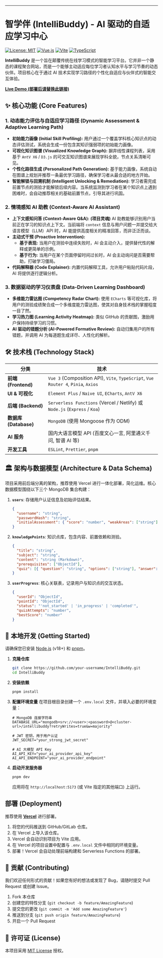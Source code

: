 
---

# 智学伴 (IntelliBuddy) - AI 驱动的自适应学习中心

[![License: MIT](https://img.shields.io/badge/License-MIT-yellow.svg)](https://opensource.org/licenses/MIT)
[![Vue.js](https://img.shields.io/badge/Vue.js-3-4FC08D.svg)](https://vuejs.org/)
[![Vite](https://img.shields.io/badge/Vite-^5.0-646CFF.svg)](https://vitejs.dev/)
[![TypeScript](https://img.shields.io/badge/TypeScript-^5.2-3178C6.svg)](https://www.typescriptlang.org/)

**IntelliBuddy** 是一个旨在颠覆传统在线学习模式的智能学习平台。它并非一个静态的课程聚合网站，而是一个能够主动适应每位学习者认知水平与学习节奏的动态伙伴。项目核心在于通过 AI 技术实现学习路径的个性化自适应与伙伴式的智能交互体验。

**[Live Demo (部署后请替换此链接)](https://intellibuddy.example.com)**

## ✨ 核心功能 (Core Features)

### 1. 动态能力评估与自适应学习路径 (Dynamic Assessment & Adaptive Learning Path)

*   **初始能力画像 (Initial Skill Profiling):** 用户通过一个覆盖学科核心知识点的动态评估测试，系统会生成一份包含其知识强弱项的初始能力画像。
*   **可视化知识图谱 (Visualized Knowledge Graph):** 摒弃线性课程列表，采用基于 `AntV X6` / `D3.js` 的可交互知识图谱来展现学科全貌，节点关系清晰可见。
*   **个性化路径生成 (Personalized Path Generation):** 基于能力画像，系统自动在图谱上规划并推荐一条最优学习路径，确保学习者从最合适的地方开始。
*   **智能解锁与回溯机制 (Intelligent Unlocking & Remediation):** 学习者需完成前置节点的测验才能解锁后续内容。当系统监测到学习者在某个知识点上遇到困难时，会自动推荐相关的基础前置节点，引导其进行巩固。

### 2. 情境感知 AI 助教 (Context-Aware AI Assistant)

*   **上下文感知问答 (Context-Aware Q&A):** **(项目灵魂)** AI 助教能够识别用户当前正在学习的知识点上下文。当前端将 `context` 信息与用户问题一并提交给大语言模型（LLM）API 时，AI 能提供高度相关的精准回答，而非泛泛而谈。
*   **主动式干预 (Proactive Intervention):**
    *   **基于表现:** 当用户在测验中连续失败时，AI 会主动介入，提供替代性的解释或更简单的示例。
    *   **基于行为:** 当用户在某个页面停留时间过长时，AI 会主动询问是否需要帮助，打破学习僵局。
*   **代码解释器 (Code Explainer):** 内置代码解释工具，允许用户粘贴代码片段，AI 将提供逐行逻辑分析。

### 3. 数据驱动的学习仪表盘 (Data-Driven Learning Dashboard)

*   **多维能力雷达图 (Competency Radar Chart):** 使用 `ECharts` 等可视化库，将用户的测验成绩聚合成一个多维度能力雷达图，使其对自身技术栈的掌握程度一目了然。
*   **学习热力图 (Learning Activity Heatmap):** 类似 GitHub 的贡献图，激励用户保持持续学习的习惯。
*   **AI 驱动的错题分析 (AI-Powered Formative Review):** 自动归集用户的所有错题，并调用 AI 为每道题生成详尽、人性化的解析。

## 🛠️ 技术栈 (Technology Stack)

| 分类                  | 技术                                                         |
| --------------------- | ------------------------------------------------------------ |
| **前端 (Frontend)**   | `Vue 3` (Composition API), `Vite`, `TypeScript`, `Vue Router 4`, `Pinia`, `Axios` |
| **UI & 可视化**       | `Element Plus` / `Naive UI`, `ECharts`, `AntV X6`            |
| **后端 (Backend)**    | `Serverless Functions` (Vercel / Netlify) 或 `Node.js` (`Express` / `Koa`) |
| **数据库 (Database)** | `MongoDB` (使用 Mongoose 作为 ODM)                           |
| **AI 服务**           | 国内大语言模型 API (百度文心一言, 阿里通义千问, 智谱 AI 等)  |
| **开发工具**          | `ESLint`, `Prettier`, `pnpm`                                 |

## 🏛️ 架构与数据模型 (Architecture & Data Schema)

项目采用前后端分离的架构，推荐使用 Vercel 进行一体化部署，简化运维。核心数据模型围绕以下三个 MongoDB 集合构建：

1.  **`users`**: 存储用户认证信息及初始评估结果。
    ```json
    {
      "username": "string",
      "passwordHash": "string",
      "initialAssessment": { "score": "number", "weakAreas": ["string"] }
    }
    ```
2.  **`knowledgePoints`**: 知识点库，包含内容、前置依赖和测验。
    ```json
    {
      "title": "string",
      "subject": "string",
      "content": "string (Markdown)",
      "prerequisites": ["ObjectId"],
      "quiz": [{ "question": "string", "options": ["string"], "answer": "string" }]
    }
    ```
3.  **`userProgress`**: 核心关联表，记录用户与知识点的交互状态。
    ```json
    {
      "userId": "ObjectId",
      "pointId": "ObjectId",
      "status": "'not_started' | 'in_progress' | 'completed'",
      "quizAttempts": "number",
      "bestScore": "number"
    }
    ```

## 🚀 本地开发 (Getting Started)

请确保您已安装 [Node.js](https://nodejs.org/) (v18+) 和 [pnpm](https://pnpm.io/)。

1.  **克隆仓库**
    ```bash
    git clone https://github.com/your-username/IntelliBuddy.git
    cd IntelliBuddy
    ```

2.  **安装依赖**
    ```bash
    pnpm install
    ```

3.  **配置环境变量**
    在项目根目录创建一个 `.env.local` 文件，并填入必要的环境变量：
    ```env
    # MongoDB 连接字符串
    DATABASE_URL="mongodb+srv://<user>:<password>@<cluster-url>/intellibuddy?retryWrites=true&w=majority"
    
    # JWT 密钥，用于用户认证
    JWT_SECRET="your_strong_jwt_secret"
    
    # AI 大模型 API Key
    AI_API_KEY="your_ai_provider_api_key"
    AI_API_ENDPOINT="your_ai_provider_endpoint"
    ```

4.  **启动开发服务器**
    ```bash
    pnpm dev
    ```
    应用将在 `http://localhost:5173` (或 Vite 指定的其他端口) 上运行。

## 部署 (Deployment)

推荐使用 **[Vercel](https://vercel.com/)** 进行部署。

1.  将您的代码推送到 GitHub/GitLab 仓库。
2.  在 Vercel 上导入该仓库。
3.  Vercel 会自动识别项目为 Vite 应用。
4.  在 Vercel 的项目设置中配置与 `.env.local` 文件中相同的环境变量。
5.  部署！Vercel 会自动处理前端构建和 Serverless Functions 的部署。

## 🤝 贡献 (Contributing)

我们欢迎任何形式的贡献！如果您有好的想法或发现了 Bug，请随时提交 Pull Request 或创建 Issue。

1.  Fork 本仓库
2.  创建您的特性分支 (`git checkout -b feature/AmazingFeature`)
3.  提交您的更改 (`git commit -m 'Add some AmazingFeature'`)
4.  推送到分支 (`git push origin feature/AmazingFeature`)
5.  开启一个 Pull Request

## 📄 许可证 (License)

本项目采用 [MIT License](https://opensource.org/licenses/MIT) 授权。
